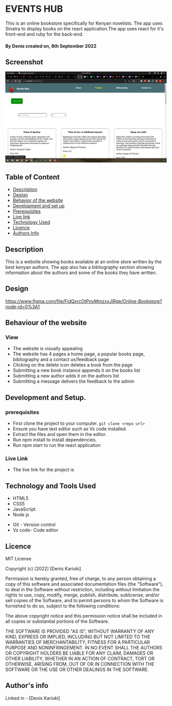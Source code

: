 # EVENTS HUB

This is an online bookstore specifically for Kenyan novelists. The app uses Sinatra to display books on the react application.The app uses react for it's front-end and ruby for the back-end.

#### By **Denis** created on, 8th September 2022

## Screenshot
   ![image](./src/images/app-screenshot.png)


## Table of Content

- [Description](#description)
- [Design](#design)
- [Behavior of the website](#siteBehavior)
- [Development and set up](#setUp)
- [Prerequisites](#Prerequisites)
- [Live link](#Live-Link)
- [Technology Used](#technology-Used)
- [Licence](#licence)
- [Authors Info](#Authors-info)

## Description

This is a website showing books available at an online store written by the best kenyan authors. The app also has a bibliography section showing information about the authors and some of the books they have written.

## Design
https://www.figma.com/file/FidQxrcOtPnvMmzxxJlRge/Online-Bookstore?node-id=0%3A1

## Behaviour of the website
### View
+ The website is visually appealing
+ The website has 4 pages a home page, a popular books page, bibliography and a contact us/feedback page
+ Clicking on the delete icon deletes a book from the page
+ Submitting a new book instance appends it on the books list
+ Submitting a new author adds it on the authors list
+ Submitting a message delivers the feedback to the admin


## Development and Setup.

### prerequisites
+ First clone the project to your computer. ```git clone <repo url>```
+ Ensure you have text editor such as Vs code installed.
+ Extract the files and open them in the editor.
+ Run npm install to install dependencies.
+ Run npm start to run the react application


### Live Link
* The live link for the project is 

## Technology and Tools Used

+ HTML5
+ CSS5
+ JavaScript
+ Node js
- Git - Version control
- Vs code- Code editor


## Licence
MIT License

Copyright (c) [2022] [Denis Kariuki]

Permission is hereby granted, free of charge, to any person obtaining a copy
of this software and associated documentation files (the "Software"), to deal
in the Software without restriction, including without limitation the rights
to use, copy, modify, merge, publish, distribute, sublicense, and/or sell
copies of the Software, and to permit persons to whom the Software is
furnished to do so, subject to the following conditions:

The above copyright notice and this permission notice shall be included in all
copies or substantial portions of the Software.

THE SOFTWARE IS PROVIDED "AS IS", WITHOUT WARRANTY OF ANY KIND, EXPRESS OR
IMPLIED, INCLUDING BUT NOT LIMITED TO THE WARRANTIES OF MERCHANTABILITY,
FITNESS FOR A PARTICULAR PURPOSE AND NONINFRINGEMENT. IN NO EVENT SHALL THE
AUTHORS OR COPYRIGHT HOLDERS BE LIABLE FOR ANY CLAIM, DAMAGES OR OTHER
LIABILITY, WHETHER IN AN ACTION OF CONTRACT, TORT OR OTHERWISE, ARISING FROM,
OUT OF OR IN CONNECTION WITH THE SOFTWARE OR THE USE OR OTHER DEALINGS IN THE
SOFTWARE.

## Author's info
Linked in - [Denis Kariuki]
